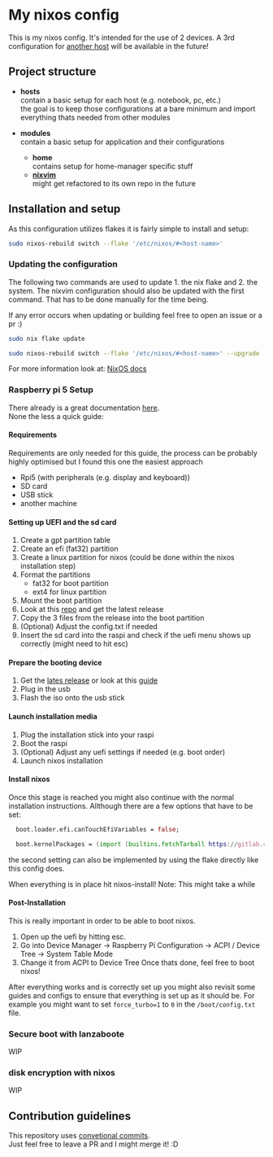 # My nixos config

This is my nixos config. It's intended for the use of 2 devices. A 3rd configuration for [another host](https://wiki.nixos.org/wiki/NixOS_on_ARM/Raspberry_Pi) will be available in the future!

## Project structure

- **hosts**\
  contain a basic setup for each host (e.g. notebook, pc, etc.)\
  the goal is to keep those configurations at a bare minimum and import everything thats needed from other modules

- **modules**\
  contain a basic setup for application and their configurations
  - **home**\
    contains setup for home-manager specific stuff
  - **[nixvim](./modules/nixvim/README.md)**\
    might get refactored to its own repo in the future

## Installation and setup

As this configuration utilizes flakes it is fairly simple to install and setup:

```bash
sudo nixos-rebuild switch --flake '/etc/nixos/#<host-name>'
```

### Updating the configuration

The following two commands are used to update 1. the nix flake and 2. the system.
The nixvim configuration should also be updated with the first command.
That has to be done manually for the time being.

If any error occurs when updating or building feel free to open an issue or a pr :)

```bash
sudo nix flake update
```

```bash
sudo nixos-rebuild switch --flake '/etc/nixos/#<host-name>' --upgrade
```

For more information look at: [NixOS docs](https://nixos.wiki/wiki/flakes)

### Raspberry pi 5 Setup
There already is a great documentation [here](https://wiki.nixos.org/wiki/NixOS_on_ARM/Raspberry_Pi_5).\
None the less a quick guide:

#### Requirements
Requirements are only needed for this guide, the process can be probably highly optimised but I found this
one the easiest approach
- Rpi5 (with peripherals (e.g. display and keyboard))
- SD card
- USB stick
- another machine

#### Setting up UEFI and the sd card
1. Create a gpt partition table
2. Create an efi (fat32) partition
3. Create a linux partition for nixos (could be done within the nixos installation step)
4. Format the partitions
   - fat32 for boot partition
   - ext4 for linux partition
5. Mount the boot partition
6. Look at this [repo](https://github.com/worproject/rpi5-uefi) and get the latest release
7. Copy the 3 files from the release into the boot partition
8. (Optional) Adjust the config.txt if needed
9. Insert the sd card into the raspi and check if the uefi menu shows up correctly (might need to hit esc)

#### Prepare the booting device
1. Get the [lates release](https://hydra.nixos.org/job/nixos/trunk-combined/nixos.iso_minimal_new_kernel_no_zfs.aarch64-linux)
   or look at this [guide](https://wiki.nixos.org/wiki/NixOS_on_ARM/UEFI)
2. Plug in the usb
3. Flash the iso onto the usb stick

#### Launch installation media
1. Plug the installation stick into your raspi
2. Boot the raspi
3. (Optional) Adjust any uefi settings if needed (e.g. boot order)
4. Launch nixos installation

#### Install nixos
Once this stage is reached you might also continue with the normal installation instructions.
Allthough there are a few options that have to be set:
```nix
  boot.loader.efi.canTouchEfiVariables = false;
```
```nix
  boot.kernelPackages = (import (builtins.fetchTarball https://gitlab.com/vriska/nix-rpi5/-/archive/main.tar.gz)).legacyPackages.aarch64-linux.linuxPackages_rpi5;
```
the second setting can also be implemented by using the flake directly like this config does.

When everything is in place hit nixos-install! Note: This might take a while

#### Post-Installation
This is really important in order to be able to boot nixos.
1. Open up the uefi by hitting esc.
2. Go into Device Manager -> Raspberry Pi Configuration -> ACPI / Device Tree -> System Table Mode
3. Change it from ACPI to Device Tree
Once thats done, feel free to boot nixos!

After everything works and is correctly set up you might also revisit some guides and configs to ensure
that everything is set up as it should be. For example you might want to set ```force_turbo=1``` to ```0```
in the ```/boot/config.txt``` file.

### Secure boot with lanzaboote

WIP

### disk encryption with nixos

WIP

## Contribution guidelines

This repository uses [convetional commits](https://www.conventionalcommits.org/en/v1.0.0/#summary).<br/>
Just feel free to leave a PR and I might merge it! :D
